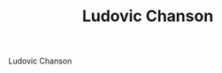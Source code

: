 ﻿---
title:  Ludovic Chanson
huis:   Dom. Chanson
regio:  A.O.C. Montlouis-sur-Loire
photo:  chanson.jpg
layout: wijnhuis 

wijnen:
    - naam: 
      ref:   
      app: 
      type: 
      cep:  
      prijs: 
    
    - naam: 
      ref:   
      app:    
      type: 
      cep: 
      prijs: 
      opm:  
    
    - naam: 
      ref:   
      app:  
      type: 
      cep:  
      prijs: 
      opm: 
    
    
    
---
Ludovic Chanson

   



